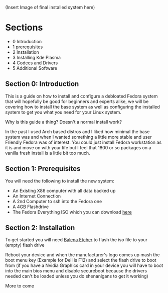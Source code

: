 (Insert Image of final installed system here)

# Sections
- 0 Introduction
- 1 prerequisites
- 2 Installation
- 3 Installing Kde Plasma
- 4 Codecs and Drivers
- 5 Additional Software

## Section 0: Introduction

This is a guide on how to install and configure a debloated Fedora system that will hopefully be good for beginners and experts alike, we will be covering how to install the base system as well as configuring the installed system to get you what you need for your Linux system.

Why is this guide a thing? Doesn't a normal install work?

In the past I used Arch based distros and I liked how minimal the base system was and when I wanted something a little more stable and user Friendly Fedora was of interest. You could just install Fedora workstation as it is and move on with your life but I feel that 1800 or so packages on a vanilla fresh install is a little bit too much.

## Section 1: Prerequisites

You will need the following to install the new system:
- An Existing X86 computer with all data backed up
- An Internet Connection
- A 2nd Computer to ssh into the Fedora one
- A 4GB Flashdrive
- The Fedora Everything ISO which you can download [here]([https://pages.github.com/](https://alt.fedoraproject.org/)https://alt.fedoraproject.org/)
## Section 2: Installation

To get started you will need [Balena Etcher](https://etcher.balena.io/) to flash the iso file to your (empty) flash drive

Reboot your device and when the manufacturer's logo comes up mash the boot menu key (Example for Dell is F12) and select the flash drive to boot from (if you have a Nvidia Graphics card in your device you will have to boot into the main bios menu and disable secureboot because the drivers needed can't be loaded unless you do shenanigans to get it working)

More to come
